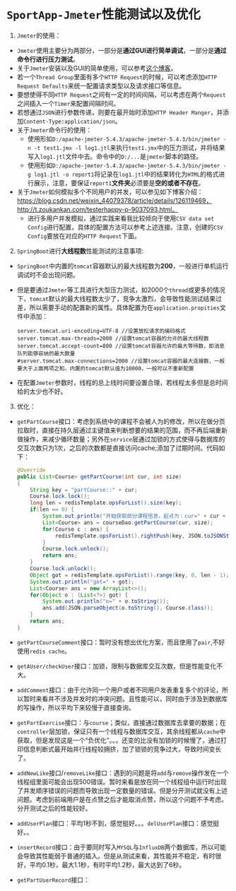 # `SportApp-Jmeter`性能测试以及优化

1. `Jmeter`的使用：

- `Jmeter`使用主要分为两部分，一部分是**通过GUI进行简单调试**，一部分是**通过命令行进行压力测试**。
- 关于`Jmeter`安装以及GUI的简单使用，可以参考[这个博客](https://blog.csdn.net/bin0503/article/details/123543484)。
- 若一个`Thread Group`里面有多个`HTTP Request`的时候，可以考虑添加`HTTP Request Defaults`来统一配置请求类型以及请求接口等信息。
- 要想使得不同`HTTP Request`之间有一定的时间间隔，可以考虑在两个`Request`之间插入一个`Timer`来配置间隔时间。
- 若想通过`JSON`进行参数传递，则要在最开始时添加`HTTP Header Manger`，并添加`Content-Type:application/json`。
- 关于`Jmeter`命令行的使用：
  - 使用形如`D:/apache-jmeter-5.4.3/apache-jmeter-5.4.3/bin/jmeter -n -t test1.jmx -l log1.jtl`来执行`test1.jmx`中的压力测试，并将结果写入`log1.jtl`文件中去。命令中的`D:/...`是`jmeter`脚本的路径。
  - 使用形如`D:/apache-jmeter-5.4.3/apache-jmeter-5.4.3/bin/jmeter -g log1.jtl -o report1`将记录在`log1.jtl`中的结果转化为`HTML`的格式进行展示，注意，要保证`report1`**文件夹**必须要是**空的或者不存在**。 
- 关于`Jmeter`如何模拟多个不同用户的并发，可以参见如下博客介绍：https://blog.csdn.net/weixin_44079378/article/details/126119469，http://t.zoukankan.com/testerhappy-p-9037093.html。
  - 进行多用户并发模拟，通过实践来看我比较倾向于使用`CSV data set Config`进行配置，具体的配置方法可以参考上述连接。注意，创建的`CSV Config`要放在对应的`HTTP Request`下面。

2. `SpringBoot`进行**大线程数**性能测试的注意事项:

- `SpringBoot`中内置的`tomcat`容器默认的最大线程数为**200**，一般进行单机运行调试时不会出现问题。

- 但是要通过`Jmeter`等工具进行大型压力测试，如2000个`thread`或更多的情况下，`tomcat`默认的最大线程数太少了，竞争太激烈，会导致性能测试结果过差，所以需要手动的配置新的属性。具体配置为在`application.propities`文件中添加：

  ```properties
  server.tomcat.uri-encoding=UTF-8 //设置放松请求的编码格式
  server.tomcat.max-threads=2000 //设置tomcat容器的允许的最大线程数
  server.tomcat.accept-count=800 //设置tomcat容器允许的最大等待数，即消息队列能够容纳的最大数量
  #server.tomcat.max-connections=2000 //设置tomcat容器的最大连接数，一般要大于上面两项之和，内置的tomcat默认值为10000，一般可以不重新配置
  ```

- 在配置`Jmeter`参数时，线程的总上线时间要设置合理，若线程太多但是总时间给的太少也不好。

3. 优化：

- `getPartCourse`接口：考虑到系统中的课程不会被人为的修改，所以在做分页拉取时，直接在持久层通过主键值来判断想要的结果的范围，而不再后端重新做操作，来减少循环数量；另外在`service`层通过加锁的方式使得与数据库的交互次数只为1次，之后的次数都是直接访问cache;添加了过期时间。代码如下：

  ```java
  @Override
  public List<Course> getPartCourse(int cur, int size)
  {
      String key = "partCourse::" + cur;
      Course.lock.lock();
      long len = redisTemplate.opsForList().size(key);
      if(len == 0) {
          System.out.println("开始获取部分课程信息，起点为：cur=" + cur + "!");
          List<Course> ans = courseDao.getPartCourse(cur, size);
          for(Course c : ans) {
              redisTemplate.opsForList().rightPush(key, JSON.toJSONString(c));
          }
          Course.lock.unlock();
          return ans;
      }
      Course.lock.unlock();
      Object got = redisTemplate.opsForList().range(key, 0, len - 1);
      System.out.println("got=" + got);
      List<Course> ans = new ArrayList<>();
      for(Object o : (List<?>) got) {
          System.out.println("o=" + o.toString());
          ans.add(JSON.parseObject(o.toString(), Course.class));
      }
      return ans;
  }
  ```

- `getPartCourseComment`接口：暂时没有想出优化方案，而且使用了`pair`,不好使用`redis cache`。

- `getAUser/checkUser`接口：加锁，限制与数据库交互次数，但是性能变化不大。

- `addComment`接口：由于允许同一个用户或者不同用户发表重复多个的评论，所以暂时来看并不涉及并发时的冲突问题。且性能可以，同时由于涉及到数据库的写操作，所以平均下来较慢于直接查询。
- `getPartExercise`接口：与`course`；类似，直接通过数据库去拿要的数据；在`controller`层加锁，保证只有一个线程与数据库交互，其余线程都从`cache`中获取，但是发现这是一个“负优化”。。。还变的比没有加锁的时候慢了，通过打印信息判断式最开始并行线程较拥挤，加了锁锁的竞争过大，导致时间变长了。
- `addNewLike`接口/`removeLike`接口：遇到的问题是将`add`与`remove`操作发在一个线程组里面可能会出现500错误。暂时来看是放在同一个线程组中运行时出现了并发顺序错误的问题而导致出现一定数量的错误。但是分开测试就没有上述问题。考虑到前端用户是在点赞之后才能取消点赞，所以这个问题不予考虑。分开测试之后的性能较好。
- `addUserPlan`接口：平均1秒不到，感觉挺好。。。`delUserPlan`接口：感觉挺好。。
- `insertRecord`接口：由于要同时写入`MYSQL`与`InfluxDB`两个数据库，所以可能会导致其性能弱于普通的插入。但是从测试来看，其性能并不稳定，有时很好，平均0.1秒，最大1.1秒，有时平均1.2秒，最大达到了6秒。
- `getPartUserRecord`接口：
